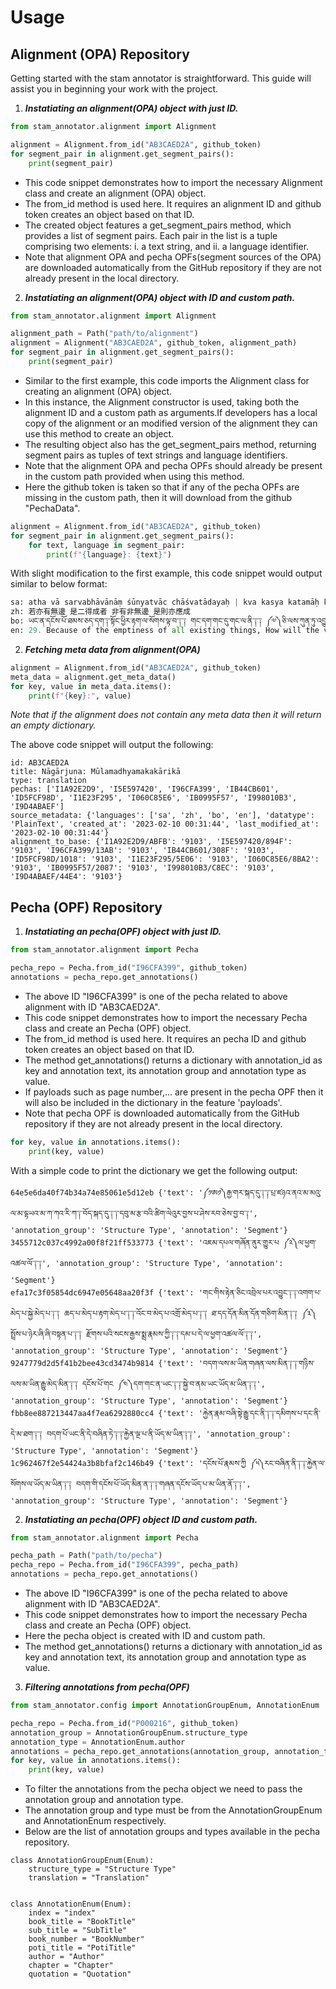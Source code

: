 
# Usage

## Alignment (OPA) Repository

Getting started with the stam annotator is straightforward. This guide will assist you
in beginning your work with the project.

1. ***Instatiating an alignment(OPA) object with just ID.***

```python
from stam_annotator.alignment import Alignment

alignment = Alignment.from_id("AB3CAED2A", github_token)
for segment_pair in alignment.get_segment_pairs():
    print(segment_pair)
```


- This code snippet demonstrates how to import the necessary Alignment class and
    create an alignment (OPA) object.
- The from_id method is used here. It requires an alignment ID and github token
    creates an object based on that ID.
- The created object features a get_segment_pairs method, which provides a list
    of segment pairs. Each pair in the list is a tuple comprising two elements:
    i. a text string, and ii. a language identifier.
- Note that alignment OPA and pecha OPFs(segment sources of the OPA) are downloaded automatically from the
    GitHub repository if they are not already present in the local directory.



2. ***Instatiating an alignment(OPA) object with ID and custom path.***

```python
from stam_annotator.alignment import Alignment

alignment_path = Path("path/to/alignment")
alignment = Alignment("AB3CAED2A", github_token, alignment_path)
for segment_pair in alignment.get_segment_pairs():
    print(segment_pair)
```

- Similar to the first example, this code imports the Alignment class for creating
    an alignment (OPA) object.
- In this instance, the Alignment constructor is used, taking both the alignment ID and
    a custom path as arguments.If developers has a local copy of the alignment or an modified
    version of the alignment they can use this method to create an object.
- The resulting object also has the get_segment_pairs method, returning segment pairs
    as tuples of text strings and language identifiers.
- Note that the alignment OPA and pecha OPFs should already be present in the custom path
    provided when using this method.
- Here the github token is taken so that if any of the pecha OPFs are missing in the
  custom path, then it will download from the github "PechaData".


```python
alignment = Alignment.from_id("AB3CAED2A", github_token)
for segment_pair in alignment.get_segment_pairs():
    for text, language in segment_pair:
        print(f"{language}: {text}")
```

With slight modification to the first example, this code snippet would output similar to below
format:

```python
sa: atha vā sarvabhāvānāṃ śūnyatvāc chāśvatādayaḥ | kva kasya katamāḥ kasmāt saṃbhaviṣyanti dṛṣṭayaḥ || 29 ||
zh: 若亦有無邊 是二得成者 非有非無邊 是則亦應成
bo: ཡང་ན་དངོས་པོ་ཐམས་ཅད་དག་༑་སྟོང་ཕྱིར་རྟག་ལ་སོགས་ལྟ་བ་༑་༑ གང་དག་གང་དུ་གང་ལ་ནི་༑་༑ ༼༧༽ཅི་ལས་ཀུན་ཏུ་འབྱུང་བར་འགྱུར་༑་༑
en: 29. Because of the emptiness of all existing things, How will the views about “eternity,” etc., come into existence, about what, of whom, and of what kind?
```


2. ***Fetching meta data from alignment(OPA)***

```python
alignment = Alignment.from_id("AB3CAED2A", github_token)
meta_data = alignment.get_meta_data()
for key, value in meta_data.items():
    print(f"{key}:", value)
```


*Note that if the alignment does not contain any meta data then it will return an empty dictionary.*

The above code snippet will output the following:

```
id: AB3CAED2A
title: Nāgārjuna: Mūlamadhyamakakārikā
type: translation
pechas: ['I1A92E2D9', 'I5E597420', 'I96CFA399', 'IB44CB601', 'ID5FCF98D', 'I1E23F295', 'I060C85E6', 'IB0995F57', 'I998010B3', 'I9D4ABAEF']
source_metadata: {'languages': ['sa', 'zh', 'bo', 'en'], 'datatype': 'PlainText', 'created_at': '2023-02-10 00:31:44', 'last_modified_at': '2023-02-10 00:31:44'}
alignment_to_base: {'I1A92E2D9/ABFB': '9103', 'I5E597420/894F': '9103', 'I96CFA399/13AB': '9103', 'IB44CB601/308F': '9103', 'ID5FCF98D/1018': '9103', 'I1E23F295/5E06': '9103', 'I060C85E6/8BA2': '9103', 'IB0995F57/2087': '9103', 'I998010B3/C8EC': '9103', 'I9D4ABAEF/44E4': '9103'}
```



## Pecha (OPF) Repository

1. ***Instatiating an pecha(OPF) object with just ID.***

```python
from stam_annotator.alignment import Pecha

pecha_repo = Pecha.from_id("I96CFA399", github_token)
annotations = pecha_repo.get_annotations()

```

- The above ID "I96CFA399" is one of the pecha related to above alignment with
  ID "AB3CAED2A".
- This code snippet demonstrates how to import the necessary Pecha class and
    create an Pecha (OPF) object.
- The from_id method is used here. It requires an pecha ID and github token
    creates an object based on that ID.
- The method get_annotations() returns a dictionary with annotation_id as key and annotation
    text, its annotation group and annotation type as value.
- If payloads such as page number,... are present in the pecha OPF then it will
    also be included in the dictionary in the feature 'payloads'.
- Note that pecha OPF is downloaded automatically from the
    GitHub repository if they are not already present in the local directory.

```python
for key, value in annotations.items():
    print(key, value)
```
With a simple code to print the dictionary we get the following output:

```
64e5e6da40f74b34a74e85061e5d12eb {'text': '༼༡ཨ༡༽རྒྱ་གར་སྐད་དུ་༑་༑་པྲ་ཛཉའ་ནའ་མ་མའུ་ལ་མ་དྷཡའ་མ་ཀ་ཀའ་རི་ཀ་༑་བོད་སྐད་དུ་༑་༑་དབུ་མ་རྩ་བའི་ཚིག་ལེའུར་བྱས་པ་ཤེས་རབ་ཅེས་བྱ་བ་༑', 'annotation_group': 'Structure Type', 'annotation': 'Segment'}
3455712c037c4992a00f8f21ff533773 {'text': 'འཇམ་དཔལ་གཞོན་ནུར་གྱུར་པ ༼༢༽ལ་ཕྱག་འཚལ་ལོ་༑་༑', 'annotation_group': 'Structure Type', 'annotation': 'Segment'}
efa17c3f05854dc6947e05648aa20f3f {'text': 'གང་གིས་རྟེན་ཅིང་འབྲེལ་པར་འབྱུང་༑་༑་འགག་པ་མེད་པ་སྐྱེ་མེད་པ་༑་༑ ཆད་པ་མེད་པ་རྟག་མེད་པ་༑་༑་འོང་བ་མེད་པ་འགྲོ་མེད་པ་༑་༑ ཐ་དད་དོན་མིན་དོན་གཅིག་མིན་༑་༑ ༼༣༽སྤྲོས་པ་ཉེར་ཞི་ཞི་བསྟན་པ་༑་༑ རྫོགས་པའི་སངས་རྒྱས་སྨྲ་རྣམས་ཀྱི་༑་༑་དམ་པ་དེ་ལ་ཕྱག་འཚལ་ལོ་༑་༑', 'annotation_group': 'Structure Type', 'annotation': 'Segment'}
9247779d2d5f41b2bee43cd3474b9814 {'text': 'བདག་ལས་མ་ཡིན་གཞན་ལས་མིན་༑་༑་གཉིས་ལས་མ་ཡིན་རྒྱུ་མེད་མིན་༑་༑ དངོས་པོ་གང ༼༤༽དག་གང་ན་ཡང་༑་༑་སྐྱེ་བ་ནམ་ཡང་ཡོད་མ་ཡིན་༑་༑', 'annotation_group': 'Structure Type', 'annotation': 'Segment'}
fbb8ee887213447aa4f7ea6292880cc4 {'text': 'རྐྱེན་རྣམ་བཞི་སྟེ་རྒྱུ་དང་ནི་༑་༑་དམིགས་པ་དང་ནི་དེ་མ་ཐག་༑་༑ བདག་པོ་ཡང་ནི་དེ་བཞིན་ཏེ་༑་༑་རྐྱེན་ལྔ་པ་ནི་ཡོད་མ་ཡིན་༑་༑', 'annotation_group': 'Structure Type', 'annotation': 'Segment'}
1c962467f2e54424a3b8bfaf2c146b49 {'text': 'དངོས་པོ་རྣམས་ཀྱི ༼༥༽རང་བཞིན་ནི་༑་༑་རྐྱེན་ལ་སོགས་ལ་ཡོད་མ་ཡིན་༑་༑ བདག་གི་དངོས་པོ་ཡོད་མིན་ན་༑་༑་གཞན་དངོས་ཡོད་པ་མ་ཡིན་ནོ་༑་༑', 'annotation_group': 'Structure Type', 'annotation': 'Segment'}
```


2. ***Instatiating an pecha(OPF) object ID and custom path.***

```python
from stam_annotator.alignment import Pecha

pecha_path = Path("path/to/pecha")
pecha_repo = Pecha.from_id("I96CFA399", pecha_path)
annotations = pecha_repo.get_annotations()

```

- The above ID "I96CFA399" is one of the pecha related to above alignment with
  ID "AB3CAED2A".
- This code snippet demonstrates how to import the necessary Pecha class and
    create an Pecha (OPF) object.
- Here the pecha object is created with  ID and custom path.
- The method get_annotations() returns a dictionary with annotation_id as key and annotation
    text, its annotation group and annotation type as value.

3. ***Filtering annotations from pecha(OPF)***


```python
from stam_annotator.config import AnnotationGroupEnum, AnnotationEnum

pecha_repo = Pecha.from_id("P000216", github_token)
annotation_group = AnnotationGroupEnum.structure_type
annotation_type = AnnotationEnum.author
annotations = pecha_repo.get_annotations(annotation_group, annotation_type)
for key, value in annotations.items():
    print(key, value)
```

- To filter the annotations from the pecha object we need to pass the annotation group
    and annotation type.
- The annotation group and type must be from the AnnotationGroupEnum and AnnotationEnum
    respectively.
- Below are the list of annotation groups and types available in the pecha repository.

```
class AnnotationGroupEnum(Enum):
    structure_type = "Structure Type"
    translation = "Translation"


class AnnotationEnum(Enum):
    index = "index"
    book_title = "BookTitle"
    sub_title = "SubTitle"
    book_number = "BookNumber"
    poti_title = "PotiTitle"
    author = "Author"
    chapter = "Chapter"
    quotation = "Quotation"
```
